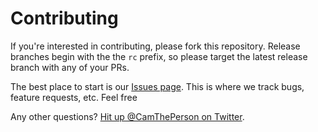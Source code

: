 # Contributing

If you're interested in contributing, please fork this repository. Release branches begin with the the `rc` prefix, so please target the latest release branch with any of your PRs.

The best place to start is our [Issues page](https://github.com/camtheperson/get-my-ps5/issues). This is where we track bugs, feature requests, etc. Feel free 

Any other questions? [Hit up @CamThePerson on Twitter](https://twitter.com/CamThePerson).